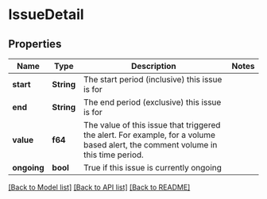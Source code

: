 # IssueDetail

## Properties

Name | Type | Description | Notes
------------ | ------------- | ------------- | -------------
**start** | **String** | The start period (inclusive) this issue is for | 
**end** | **String** | The end period (exclusive) this issue is for | 
**value** | **f64** | The value of this issue that triggered the alert. For example, for a volume based alert, the comment volume in this time period. | 
**ongoing** | **bool** | True if this issue is currently ongoing | 

[[Back to Model list]](../README.md#documentation-for-models) [[Back to API list]](../README.md#documentation-for-api-endpoints) [[Back to README]](../README.md)


